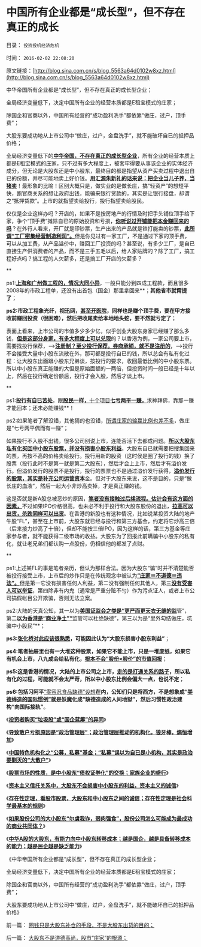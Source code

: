 # 中国所有企业都是“成长型”，但不存在真正的成长

目录： `投资投机经济危机` 

时间： `2016-02-02 22:08:20` 

原文链接：[http://blog.sina.com.cn/s/blog_5563a64d0102w8xz.html](http://blog.sina.com.cn/s/blog_5563a64d0102w8xz.html)

中华帝国所有企业都是“成长型”，但不存在真正的成长型企业；

全局经济变量低下，决定中国所有企业的经营本质都是E租宝模式的庄家；

除国企和官商以外，中国所有经营的“成功盈利洗手”都依靠“做庄，过户，顶手费”；

大股东要成功地从上市公司中“做庄，过户，金盘洗手”，就不能破坏自已的抵押品价格；

全局经济变量低下的[**中华帝国，不存在真正的成长型企业**](../../../2016/2/1/大股东不是道德高尚，股市“庄家”的根源；.md)，所有企业的经营本质上都是E租宝模式的庄家，只不过有多大程度上，被套牢得要从事该企业的实体经济成分，但无论是大股东还是中小股东，最终目的都是指望从资产买卖过程中退出自已的份额，并尽可能地卖上好价钱。[**用汇源朱新礼的话来说：把企业当儿子养，当猪卖**](../../../2008/9/10/朱新礼被国有GDP迫着卖了汇源果汁，犯谁惹谁啦？.md)！最形象的比喻！区别大概只是，做实业的是做长庄，搞“轻资产”的想短平快，跑官商关系的想让政府出钱，能骗来银行贷款的，其实是让银行接盘，却谓之“抵押贷款”。上市的就指望卖给投行，投行指望卖给股民。

仅仅是企业这样办吗？开店的，如果不是按房地产的行情及时把手头铺位顶手给下家，争个“顶手费”摊除自已的原始投资和亏损，[**你听说过开铺能把本金赚回来的吗**](../../../2015/8/21/广州商业近期景气的最大动因，和外地人为主的负债创业.md)？在外行人看来，开厂就是印钞票，生产出来的产品就是铁打能卖的钞票，[**此所谓“工厂密集经营制造利润”。**](../../../2015/8/30/基督教和马克思主义者对“工厂，工业化”的误解；.md)但是你见过有一家工厂，不是通过下家的顶手费，可以从加工费，从产品溢价中，赚回工厂投资的吗？甚至说，有多少工厂，是自已直接生产供消费者的产品，而不是三手五毛以后，给人家贴牌的？除了工厂，搞工程好点吗？搞工程的人欠薪多，还是搞工厂开店的欠薪多？

**

ps1:[**上海和广州做工程的，情况大同小异**](../../../2014/4/12/年关难过的杨白劳，体制外的老板阶级的穷途.md)，一般只能分到四成工程款，而且很多2008年的市政工程单，还没有出首包（国企）那里拿回来**；**其他省市就甭提了**；

**ps2:市政工程象光纤，视迅网，[**甚至开医院**](../../../2007/11/18/绝症中的国企，人民币不升值，农民就太苦了.md)，同样也是赚个顶手费，要在甲方接收前赚回投资（很困难），然后把收尾卖给本地地头蛇，要不然就亏定了**；

表面上看来，上市公司的市值多少多少亿，似乎创业大股东身家已经赚了那么多钱，[**但是这部分身家，有多大程度上可以兑现**](http://darthvad.blog.sohu.com/140434406.html)的？以香港为例，一家公司要上市，需要找投行保荐，——>[**注册制？至少投行保荐，券商承销，就不是注册的**](../../../2014/1/14/证监会和散户都应好好反思，打新业股神和机构的恶毒忽悠.md)，——>投行不会接受大量中小股东流散在外，那可都是投行自已的钱，所以总会有私有化过程：让大股东出面跟小股东兄弟谈，按投行的要求，收回最低比例的中小股东票。所以中小股东真正能赚的大但是原始面额的一两倍，但投资时间一般已经是十年以上，然后在投行确定份额后，投行才会入股，然后才谈上市。

**

ps1:[**投行有自已苦处**](../../../2012/1/8/凯恩斯主义泡沫和高杠杆中的哥德尔定理.md)，跟[**股民一样，**](../../../2015/11/10/“散户总是被套”是典型的“幸存者错觉”；.md)[十个项目**七亏两平一赚，**](../../../2015/11/10/“散户总是被套”是典型的“幸存者错觉”；.md)求神拜佛，靠那一赚才能回本；还未必能赚钱**！

ps2:如果笔者了解没错，其他猜的也没错，[所谓庄家的输赢比例也差不多](../../../2007/12/11/相信自已！散户不必对“机构”过分尊重.md)，做庄是“七亏两平偶而有一赚”；

如果投行不入股不出钱，很多公司别说上市，连能否活下去都成问题。[**所以大股东私有化买回中小股东股票，并没有损害小股东利益**](../../../2016/1/31/存在性定理：资本主义如果尔虞我诈，为什么有空前绝后的凝聚力？.md)。大股东自已就需要把搜集回来的票，再按不高的价格卖给投行。投行用新的股资（这时侯是圈了投行的钱）换了股票（投行此时不是第一就是第二大股东），然后才会上上市，然后才有溢价发行。但溢价发行的股票不是投行，投行的票票也不是通过溢价发行获得，[**溢价发行的股票，其实是补充公司运营资本**](../../../2011/10/13/熊市的IPO不是圈钱，坚持新股市场化发行才有牛市.md)金。但对于大股东来说，这不是目的，只是“做长庄的血液”，然后一起大小非炒高卖掉，才是真正赚的钱。

这是否就是新A股总被恶炒的原因，[**笔者没有接触过后续流程。估计会有这方面的因素，**](../../../2012/1/12/新股强制市盈率越低，二级市场失血越大.md)不过如果IPO价格很高，也未必不利于投行和大股东股份的退出，[**拉高可以出货，杀跌同样可以出货**](../../../2012/1/11/炒新是股市投资；打新是政策食利.md)。在香港的新股也有这种情况，比如说某投资大陆的地产牛股“FL”，甚至在上市前，大股东就已经与投行和第三方基金，约定将它炒高三倍（后来接力炒高了十倍），但却不能按三倍IPO，因为这样的话，第三方基金等庄家参与者，就不能获得二级市场的收益。大股东为了回报此前瞒骗中小股东的私有化，就让老兄弟们都认购一点股份，仍相信他的都发了点财。

**

ps1:上述某FL的事是笔者亲历，但认为那样合法。因为大股东“骗”时并不清楚能否被投行接受上市，上市后的炒作只是在传统观念中被认为[**“庄家＝不道德＝违法”。**](../../../2013/5/10/想要大牛市，请为庄家正名.md)但是第一它没有损害任何人利益，第二没有强制任何其他人，第三[**没有受害人可以举证**](../../../2013/2/19/公有制前提下“恶法亦法”与“法家暴政”等意.md)，第四除非有内鬼（通常是严重分赃不匀）作为污点证人，或者上市公司搞假帐目公开欺骗，否则无法立案。

ps2:大陆的天真公知，其一以为[**美国证监会之类是“更严而更天衣无缝的监**](../../../2014/6/4/被中国和公知误解为监管的FDA认证，和重罚.md)管”，第二[**以为香港是“商业净土”“**](../../../2014/10/22/香港事件的深层原因，是香港经济模式不可持续.md)监管可以杜绝缺德”，第三以为是“里外勾结做庄，坑骗中小股民”**；

**ps3:[**张化桥对此应该很熟悉**](../../../2015/9/8/张化桥受出身和履历影响的价值观，不理解中国散户真实的处境.md)，可能因此认为“大股东损害小股东利益”**；

**ps4:笔者抽屉里也有一大堆这种股票，如果它不能上市，只是一堆废纸，如果它有机会上市，八九成会给私有化，[**根本不会“股份×股价”的市值回报**](http://darthvad.blog.sohu.com/140434206.html)**；

**ps5:这是香港的情况，大陆的上市公司之上市，[**走的是打通关系的路子**](../../../2015/4/16/多数人暴政中的“强肉弱食，官林规则（关系学）”.md)，所以私有化的过程，可能就不会太严苛，所以中小股东比例会偏大一点，也说不定**；

**ps6:包括习阿平**[“零容忍食品缺德”设想](../../../2012/5/6/真实细节的乌托邦，现实污点的放大镜；.md)**在内，公知们只是将西方，不是想象成“[**美德缔造的国际惯例”**](../../../2012/5/5/公害知识分子的恶法之国家标准.md)就是妖魔化成“缺德造成的人间地狱”，然后习惯性政治建构“向国际接轨”**。

《[**投资者购买“垃圾股”或“国企蓝筹”的异同**](../../../2016/1/22/投资者购买“垃圾股”或“国企蓝筹”的异同.md)》

《[**导致散户亏损原因是“政治管理层”；政治管理层推动的机构化，狼牙棒，熵恒增加**](../../../2016/1/23/股市投资的E租宝模式,边际效应在股市中“熵恒增加”.md)》

《[**中国特色机构化之“公募，私募”基金；“私募”误以为自已是小机构，其实是政治要剿灭的“大散户”**](../../../2016/1/25/中国特色机构化之“公募，私募”基金；.md)》

《[**股票市场的性质，是中小股东“债权证券化”的交换；家族企业的盛行**](../../../2016/1/26/越是国企等特权企业，大股东越是有可能向中小股东转移成本；.md)》

《[**资本主义信托关系中，大股东不会损害中小股东的利益，资本主义的诚信**](../../../2016/1/27/资本主义信托关系中，大股东不会损害中小股东的利益.md)》

《[**存在性定理，看股市股票，大股东和中小股东之间的诚信；存在性定理是社会科学最基本的规则**](../../../2016/1/28/存在性定理，看股市股票，大股东和中小股东之间的诚信；.md)》

《[**如果股份公司的大小股东“尔虞我诈，弱肉强食”，股份公司怎么可能成为最成功的商业共同体？**](../../../2016/1/31/存在性定理：资本主义如果尔虞我诈，为什么有空前绝后的凝聚力？.md)》

《[**中华A股的大股东，有能力向中小股东转移成本；越是国企，越是具备转移成本的能力；越是民企越是缺乏能力**](../../../2016/2/1/大股东不是道德高尚，股市“庄家”的根源；.md)》

《中华帝国所有企业都是“成长型”，但不存在真正的成长型企业；

全局经济变量低下，决定中国所有企业的经营本质都是E租宝模式的庄家；

除国企和官商以外，中国所有经营的“成功盈利洗手”都依靠“做庄，过户，顶手费”；

大股东要成功地从上市公司中“做庄，过户，金盘洗手”，就不能破坏自已的抵押品价格》

前一篇： [圈钱只是大股东补仓的手段，不是大股东出货的目的；](../../../2016/2/3/圈钱只是大股东补仓的手段，不是大股东出货的目的；.md)

后一篇： [大股东不是道德高尚，股市“庄家”的根源；](../../../2016/2/1/大股东不是道德高尚，股市“庄家”的根源；.md)

